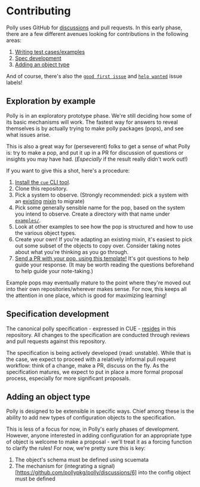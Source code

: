 # Contributing

Polly uses GitHub for [discussions](https://github.com/pollypkg/polly/discussions) and pull requests. In this early phase, there are a few different avenues looking for contributions in the following areas:

1. [Writing test cases/examples](#Exploration-by-example)
2. [Spec development](#Specification-development)
3. [Adding an object type](#Adding-an-object-type)

And of course, there's also the [`good first issue`](https://github.com/pollypkg/polly/issues?q=is%3Aopen+is%3Aissue+label%3A%22good+first+issue%22) and [`help wanted`](https://github.com/pollypkg/polly/issues?q=is%3Aopen+is%3Aissue+label%3A%22help+wanted%22) issue labels!

## Exploration by example

Polly is in an exploratory prototype phase. We're still deciding how some of its basic mechanisms will work. The fastest way for answers to reveal themselves is by actually trying to make polly packages (pops), and see what issues arise.

This is also a great way for (perseverent) folks to get a sense of what Polly is: try to make a pop, and put it up in a PR for discussion of questions or insights you may have had. (_Especially_ if the result really didn't work out!)

If you want to give this a shot, here's a procedure:

1. [Install the `cue` CLI tool](https://cuelang.org/docs/install/).
2. Clone this repository.
3. Pick a system to observe. (Strongly recommended: pick a system with an [existing](https://monitoring.mixins.dev/) [mixin](https://github.com/grafana/jsonnet-libs) to migrate)
4. Pick some generally sensible name for the pop, based on the system you intend to observe. Create a directory with that name under [`examples/`](https://github.com/pollypkg/polly/tree/main/examples).
5. Look at other examples to see how the pop is structured and how to use the various object types.
6. Create your own! If you're adapting an existing mixin, it's easiest to pick out some subset of the objects to copy over. Consider taking notes about what you're thinking as you go through.
7. [Send a PR with your pop, using this template!]() It's got questions to help guide your response. (It may be worth reading the questions beforehand to help guide your note-taking.)

Example pops may eventually mature to the point where they're moved out into their own repositories/wherever makes sense. For now, this keeps all the attention in one place, which is good for maximizing learning!

## Specification development

The canonical polly specification - expressed in CUE - [resides](https://github.com/pollypkg/polly/tree/main/schema) in this repository. All changes to the specification are conducted through reviews and pull requests against this repository.

The specification is being actively developed (read: unstable). While that is the case, we expect to proceed with a relatively informal pull request workflow: think of a change, make a PR, discuss on the fly. As the specification matures, we expect to put in place a more formal proposal process, especially for more significant proposals.

## Adding an object type

Polly is designed to be extensible in specific ways. Chief among these is the ability to add new types of configuration objects to the specification.

This is less of a focus for now, in Polly's early phases of development. However, anyone interested in adding configuration for an appropriate type of object is welcome to make a proposal - we'll treat it as a forcing function to clarify the rules! For now, we're pretty sure this is key:

1. The object's schema must be defined using scuemata
2. The mechanism for (integrating a signal)[https://github.com/pollypkg/polly/discussions/6] into the config object must be defined